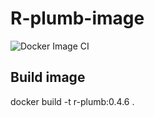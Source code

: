 # R-plumb-image

![Docker Image CI](https://github.com/JayAchar/r-plumb-image/workflows/Docker%20Image%20CI/badge.svg)

## Build image 

docker build -t r-plumb:0.4.6 .
